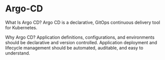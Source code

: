 # Argo-CD
What Is Argo CD?
Argo CD is a declarative, GitOps continuous delivery tool for Kubernetes.

Why Argo CD?
Application definitions, configurations, and environments should be declarative and version controlled. 
Application deployment and lifecycle management should be automated, auditable, and easy to understand.

